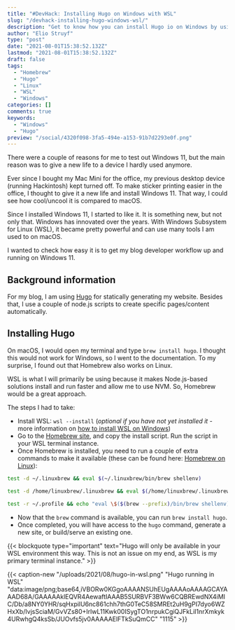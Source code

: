 ```yaml
---
title: "#DevHack: Installing Hugo on Windows with WSL"
slug: "/devhack-installing-hugo-windows-wsl/"
description: "Get to know how you can install Hugo io on Windows by using Windows Subsystem for Linux (WSL) in combination with Homebrew."
author: "Elio Struyf"
type: "post"
date: "2021-08-01T15:38:52.132Z"
lastmod: "2021-08-01T15:38:52.132Z"
draft: false
tags:
  - "Homebrew"
  - "Hugo"
  - "Linux"
  - "WSL"
  - "Windows"
categories: []
comments: true
keywords:
  - "Windows"
  - "Hugo"
preview: "/social/4320f098-3fa5-494e-a153-91b7d2293e0f.png"
---
```


There were a couple of reasons for me to test out Windows 11, but the main reason was to give a new life to a device I hardly used anymore.

Ever since I bought my Mac Mini for the office, my previous desktop device (running Hackintosh) kept turned off. To make sticker printing easier in the office, I thought to give it a new life and install Windows 11. That way, I could see how cool/uncool it is compared to macOS.

Since I installed Windows 11, I started to like it. It is something new, but not only that. Windows has innovated over the years. With Windows Subsystem for Linux (WSL), it became pretty powerful and can use many tools I am used to on macOS.

I wanted to check how easy it is to get my blog developer workflow up and running on Windows 11.

## Background information

For my blog, I am using [Hugo](https://gohugo.io/) for statically generating my website. Besides that, I use a couple of node.js scripts to create specific pages/content automatically.

## Installing Hugo

On macOS, I would open my terminal and type `brew install hugo`. I thought this would not work for Windows, so I went to the documentation. To my surprise, I found out that Homebrew also works on Linux.

WSL is what I will primarily be using because it makes Node.js-based solutions install and run faster and allow me to use NVM. So, Homebrew would be a great approach.

The steps I had to take:

- Install WSL: `wsl --install` (*optional if you have not yet installed it* - more information on [how to install WSL on Windows](https://docs.microsoft.com/en-us/windows/wsl/install-win10))
- Go to the [Homebrew site](https://brew.sh/), and copy the install script. Run the script in your WSL terminal instance.
- Once Homebrew is installed, you need to run a couple of extra commands to make it available (these can be found here: [Homebrew on Linux](https://docs.brew.sh/Homebrew-on-Linux#install)):

```bash
test -d ~/.linuxbrew && eval $(~/.linuxbrew/bin/brew shellenv)

test -d /home/linuxbrew/.linuxbrew && eval $(/home/linuxbrew/.linuxbrew/bin/brew shellenv)

test -r ~/.profile && echo "eval \$($(brew --prefix)/bin/brew shellenv)" >>~/.profile
```

- Now that the `brew` command is available, you can run `brew install hugo`.
- Once completed, you will have access to the `hugo` command, generate a new site, or build/serve an existing one.

{{< blockquote type="important" text="Hugo will only be available in your WSL environment this way. This is not an issue on my end, as WSL is my primary terminal instance." >}}

{{< caption-new "/uploads/2021/08/hugo-in-wsl.png" "Hugo running in WSL"  "data:image/png;base64,iVBORw0KGgoAAAANSUhEUgAAAAoAAAAGCAYAAAD68A/GAAAAAklEQVR4AewaftIAAAB5SURBVF3BWw6CQBREwdNX4iMIC/Db/a8NY0YHR/sqHxpilU6nc861chh7thG0TeC58SMREt2uH9gPI7dyo6WZHxXb/IvjsSciaM/GvVZs80+IrlwL11Kwk00ISygTO1nrpukCgiQJFkLiI1nrXmkyk4URwhgQ4ksSb/JUOvfs5jv0AAAAAElFTkSuQmCC" "1115" >}}
